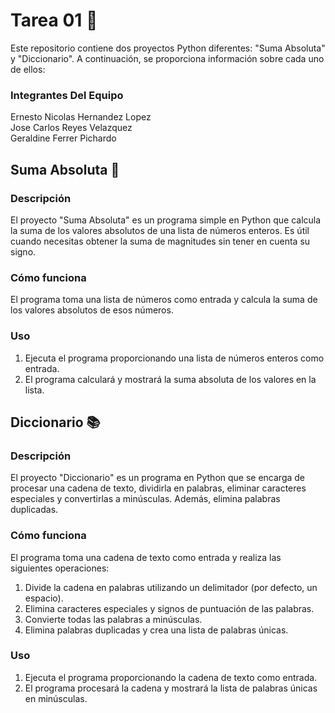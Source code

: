 # Tarea 01 🐍

Este repositorio contiene dos proyectos Python diferentes: "Suma Absoluta" y "Diccionario". A continuación, se proporciona información sobre cada uno de ellos:

### Integrantes Del Equipo
Ernesto Nicolas Hernandez Lopez   <br>
Jose Carlos Reyes Velazquez  <br>
Geraldine Ferrer Pichardo  <br>

## Suma Absoluta 🧮

### Descripción
El proyecto "Suma Absoluta" es un programa simple en Python que calcula la suma de los valores absolutos de una lista de números enteros. Es útil cuando necesitas obtener la suma de magnitudes sin tener en cuenta su signo.

### Cómo funciona
El programa toma una lista de números como entrada y calcula la suma de los valores absolutos de esos números.

### Uso
1. Ejecuta el programa proporcionando una lista de números enteros como entrada.
2. El programa calculará y mostrará la suma absoluta de los valores en la lista.
## Diccionario 📚

### Descripción
El proyecto "Diccionario" es un programa en Python que se encarga de procesar una cadena de texto, dividirla en palabras, eliminar caracteres especiales y convertirlas a minúsculas. Además, elimina palabras duplicadas.

### Cómo funciona
El programa toma una cadena de texto como entrada y realiza las siguientes operaciones:

1. Divide la cadena en palabras utilizando un delimitador (por defecto, un espacio).
2. Elimina caracteres especiales y signos de puntuación de las palabras.
3. Convierte todas las palabras a minúsculas.
4. Elimina palabras duplicadas y crea una lista de palabras únicas.

### Uso
1. Ejecuta el programa proporcionando la cadena de texto como entrada.
2. El programa procesará la cadena y mostrará la lista de palabras únicas en minúsculas.
